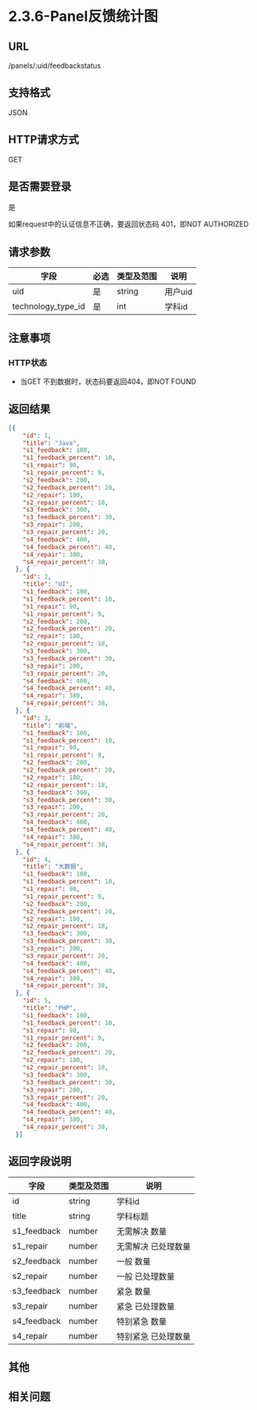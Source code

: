 # 2.3.6-Panel反馈统计图

## URL

/panels/:uid/feedbackstatus

## 支持格式

JSON

## HTTP请求方式

GET

## 是否需要登录

是

如果request中的认证信息不正确，要返回状态码 401，即NOT AUTHORIZED

## 请求参数

字段 | 必选 | 类型及范围 | 说明
----|------|----------|-------------
uid                 | 是   | string   | 用户uid
technology_type_id  | 是   | int      | 学科id

## 注意事项

### HTTP状态

- 当GET 不到数据时，状态码要返回404，即NOT FOUND

## 返回结果

```json
[{
    "id": 1,
    "title": "Java",
    "s1_feedback": 100,
    "s1_feedback_percent": 10,
    "s1_repair": 90,
    "s1_repair_percent": 9,
    "s2_feedback": 200,
    "s2_feedback_percent": 20,
    "s2_repair": 180,
    "s2_repair_percent": 18,
    "s3_feedback": 300,
    "s3_feedback_percent": 30,
    "s3_repair": 200,
    "s3_repair_percent": 20,
    "s4_feedback": 400,
    "s4_feedback_percent": 40,
    "s4_repair": 380,
    "s4_repair_percent": 38,
  }, {
    "id": 2,
    "title": "UI",
    "s1_feedback": 100,
    "s1_feedback_percent": 10,
    "s1_repair": 90,
    "s1_repair_percent": 9,
    "s2_feedback": 200,
    "s2_feedback_percent": 20,
    "s2_repair": 180,
    "s2_repair_percent": 18,
    "s3_feedback": 300,
    "s3_feedback_percent": 30,
    "s3_repair": 200,
    "s3_repair_percent": 20,
    "s4_feedback": 400,
    "s4_feedback_percent": 40,
    "s4_repair": 380,
    "s4_repair_percent": 38,
  }, {
    "id": 3,
    "title": "前端",
    "s1_feedback": 100,
    "s1_feedback_percent": 10,
    "s1_repair": 90,
    "s1_repair_percent": 9,
    "s2_feedback": 200,
    "s2_feedback_percent": 20,
    "s2_repair": 180,
    "s2_repair_percent": 18,
    "s3_feedback": 300,
    "s3_feedback_percent": 30,
    "s3_repair": 200,
    "s3_repair_percent": 20,
    "s4_feedback": 400,
    "s4_feedback_percent": 40,
    "s4_repair": 380,
    "s4_repair_percent": 38,
  }, {
    "id": 4,
    "title": "大数据",
    "s1_feedback": 100,
    "s1_feedback_percent": 10,
    "s1_repair": 90,
    "s1_repair_percent": 9,
    "s2_feedback": 200,
    "s2_feedback_percent": 20,
    "s2_repair": 180,
    "s2_repair_percent": 18,
    "s3_feedback": 300,
    "s3_feedback_percent": 30,
    "s3_repair": 200,
    "s3_repair_percent": 20,
    "s4_feedback": 400,
    "s4_feedback_percent": 40,
    "s4_repair": 380,
    "s4_repair_percent": 38,
  }, {
    "id": 5,
    "title": "PHP",
    "s1_feedback": 100,
    "s1_feedback_percent": 10,
    "s1_repair": 90,
    "s1_repair_percent": 9,
    "s2_feedback": 200,
    "s2_feedback_percent": 20,
    "s2_repair": 180,
    "s2_repair_percent": 18,
    "s3_feedback": 300,
    "s3_feedback_percent": 30,
    "s3_repair": 200,
    "s3_repair_percent": 20,
    "s4_feedback": 400,
    "s4_feedback_percent": 40,
    "s4_repair": 380,
    "s4_repair_percent": 38,
  }]
```

## 返回字段说明

字段 | 类型及范围 | 说明
----|----------|-------------
id                  | string  | 学科id
title               | string  | 学科标题
s1_feedback         | number  | 无需解决 数量
s1_repair           | number  | 无需解决 已处理数量
s2_feedback         | number  | 一般 数量
s2_repair           | number  | 一般 已处理数量
s3_feedback         | number  | 紧急 数量
s3_repair           | number  | 紧急 已处理数量
s4_feedback         | number  | 特别紧急 数量
s4_repair           | number  | 特别紧急 已处理数量

## 其他

## 相关问题

